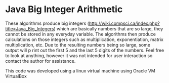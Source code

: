 # Java Big Integer Arithmetic

These algorithms produce big integers (http://wiki.compsci.ca/index.php?title=Java_Big_Integers) which are basically
numbers that are so large, they cannot be stored in any everyday variable.
The algorithms then produce calculations on those integers such as multiplication, exponentiation, matrix multiplication, etc.
Due to the resulting numbers being so large, some output will p rint out the first 5 and the last 5 digits of the numbers. 
Feel free to look at anything, however it was not intended for user interaction so contact the author for assistance.

This code was developed using a linux virtual machine using Oracle VM VirtualBox
